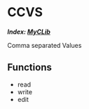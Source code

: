 # CCVS

___Index: [MyCLib](../README.md)___

Comma separated Values

## Functions
- read
- write
- edit

